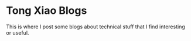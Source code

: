 # Tong Xiao Blogs

This is where I post some blogs about technical stuff that I find interesting or useful.

```{tableofcontents}
```
